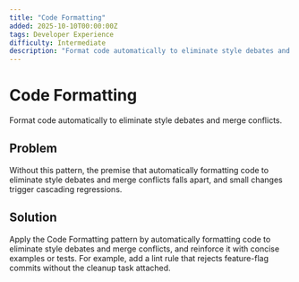 ```yaml
---
title: "Code Formatting"
added: 2025-10-10T00:00:00Z
tags: Developer Experience
difficulty: Intermediate
description: "Format code automatically to eliminate style debates and merge conflicts."
---
```

# Code Formatting

Format code automatically to eliminate style debates and merge conflicts.

## Problem

Without this pattern, the premise that automatically formatting code to eliminate style debates and merge conflicts falls apart, and small changes trigger cascading regressions.

## Solution

Apply the Code Formatting pattern by automatically formatting code to eliminate style debates and merge conflicts, and reinforce it with concise examples or tests. For example, add a lint rule that rejects feature-flag commits without the cleanup task attached.
